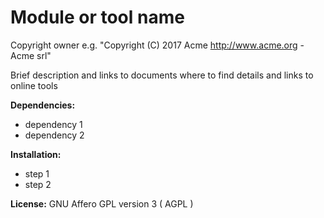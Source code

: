 # Module or tool name
Copyright owner e.g. "Copyright (C) 2017 Acme http://www.acme.org - Acme srl"

Brief description and links to documents where to find details and links to online tools

**Dependencies:**

- dependency 1
- dependency 2

**Installation:**

- step 1
- step 2

**License:** GNU Affero GPL version 3 ( AGPL )
